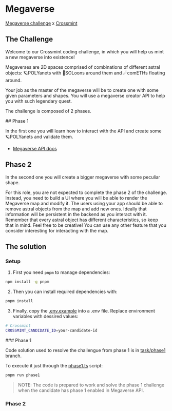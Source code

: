 # Megaverse

[Megaverse challenge](https://challenge.crossmint.io/) x [Crossmint](https://www.crossmint.com/)

## The Challenge

Welcome to our Crossmint coding challenge, in which you will help us mint a new megaverse into existence!

Megaverses are 2D spaces comprised of combinations of different astral objects: 🪐POLYanets with 🌙SOLoons around them and ☄comETHs floating around.

Your job as the master of the megaverse will be to create one with some given parameters and shapes. You will use a megaverse creator API to help you with such legendary quest.

The challenge is composed of 2 phases.

## Phase 1

 In the first one you will learn how to interact with the API and create some 🪐POLYanets and validate them. 

 - [Megaverse API docs](https://challenge.crossmint.io/documentation)

## Phase 2

In the second one you will create a bigger megaverse with some peculiar shape.

For this role, you are not expected to complete the phase 2 of the challenge. Instead, you need to build a UI where you will be able to render the Megaverse map and modify it. The users using your app should be able to remove astral objects from the map and add new ones. Ideally that information will be persistent in the backend as you interact with it. Remember that every astral object has different characteristics, so keep that in mind. Feel free to be creative! You can use any other feature that you consider interesting for interacting with the map.

## The solution

### Setup

1. First you need `pnpm` to manage dependencies:

```sh
npm install -g pnpm
```

2. Then you can install required dependencies with:

```sh
pnpm install
```

3. Finally, copy the [.env.example](.env.example) into a .env file. Replace environment variables with dessired values:

```sh
# Crossmint
CROSSMINT_CANDIDATE_ID=your-candidate-id
```

### Phase 1

Code solution used to resolve the challengue from phase 1 is in [task/phase1](https://github.com/junqueror/megaverse/tree/task/phase1) branch.

To execute it just through the [phase1.ts](./src/phase1.ts) script:

```sh
pnpm run phase1
```

> NOTE: The code is prepared to work and solve the phase 1 challenge when the candidate has phase 1 enabled in Megaverse API.

### Phase 2
